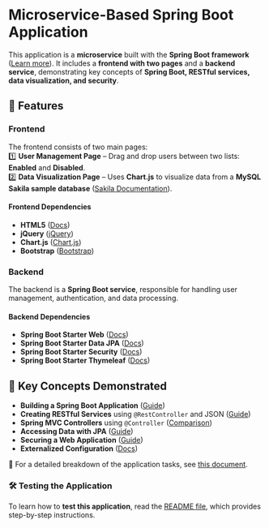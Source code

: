# Microservice-Based Spring Boot Application  

This application is a **microservice** built with the **Spring Boot framework** ([Learn more](https://spring.io/microservices)). It includes a **frontend with two pages** and a **backend service**, demonstrating key concepts of **Spring Boot, RESTful services, data visualization, and security**.  

## 🚀 Features  

### **Frontend**  
The frontend consists of two main pages:  
1️⃣ **User Management Page** – Drag and drop users between two lists: **Enabled** and **Disabled**.  
2️⃣ **Data Visualization Page** – Uses **Chart.js** to visualize data from a **MySQL Sakila sample database** ([Sakila Documentation](https://dev.mysql.com/doc/sakila/en/)).  

#### **Frontend Dependencies**  
- **HTML5** ([Docs](https://dev.w3.org/html5/spec-LC/))  
- **jQuery** ([jQuery](https://jquery.com/))  
- **Chart.js** ([Chart.js](https://www.chartjs.org/))  
- **Bootstrap** ([Bootstrap](https://getbootstrap.com/))  

### **Backend**  
The backend is a **Spring Boot service**, responsible for handling user management, authentication, and data processing.  

#### **Backend Dependencies**  
- **Spring Boot Starter Web** ([Docs](https://spring.io/web-applications))  
- **Spring Boot Starter Data JPA** ([Docs](https://spring.io/projects/spring-data-jpa))  
- **Spring Boot Starter Security** ([Docs](https://spring.io/projects/spring-authorization-server))  
- **Spring Boot Starter Thymeleaf** ([Docs](https://www.thymeleaf.org/doc/tutorials/3.0/thymeleafspring.html))  

## 📌 Key Concepts Demonstrated  
- **Building a Spring Boot Application** ([Guide](https://spring.io/guides/gs/spring-boot))  
- **Creating RESTful Services** using `@RestController` and JSON ([Guide](https://spring.io/guides/gs/rest-service))  
- **Spring MVC Controllers**  using `@Controller` ([Comparison](https://www.baeldung.com/spring-controller-vs-restcontroller))  
- **Accessing Data with JPA** ([Guide](https://spring.io/guides/gs/accessing-data-jpa))  
- **Securing a Web Application** ([Guide](https://spring.io/guides/gs/securing-web))  
- **Externalized Configuration** ([Docs](https://docs.spring.io/spring-boot/reference/features/external-config.html))  

📌 For a detailed breakdown of the application tasks, see [this document](https://github.com/Issamjh/snt/blob/main/Advanced-Assignment-R_D.pdf).  

### 🛠️ Testing the Application  
To learn how to **test this application**, read the [README file](https://github.com/Issamjh/snt/blob/main/readme%20.txt), which provides step-by-step instructions.  


